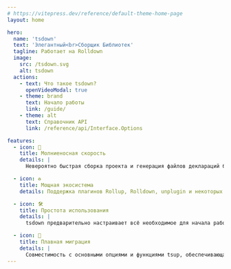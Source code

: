 ```yaml
---
# https://vitepress.dev/reference/default-theme-home-page
layout: home

hero:
  name: 'tsdown'
  text: 'Элегантный<br>Сборщик Библиотек'
  tagline: Работает на Rolldown
  image:
    src: /tsdown.svg
    alt: tsdown
  actions:
    - text: Что такое tsdown?
      openVideoModal: true
    - theme: brand
      text: Начало работы
      link: /guide/
    - theme: alt
      text: Справочник API
      link: /reference/api/Interface.Options

features:
  - icon: 🚀
    title: Молниеносная скорость
    details: |
      Невероятно быстрая сборка проекта и генерация файлов деклараций благодаря Oxc и Rolldown!

  - icon: ♻️
    title: Мощная экосистема
    details: Поддержка плагинов Rollup, Rolldown, unplugin и некоторых плагинов Vite.

  - icon: ️🛠️
    title: Простота использования
    details: |
      tsdown предварительно настраивает всё необходимое для начала работы, позволяя вам сосредоточиться на написании кода.

  - icon: 🔄
    title: Плавная миграция
    details: |
      Совместимость с основными опциями и функциями tsup, обеспечивающая безболезненный переход.
---
```

